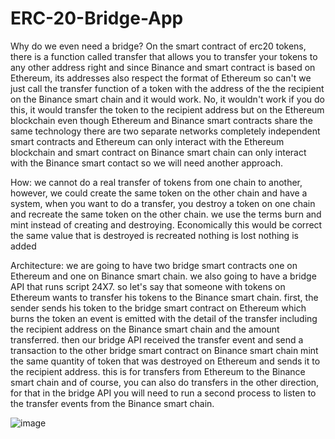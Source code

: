 # ERC-20-Bridge-App

Why do we even need a bridge?
On the smart contract of erc20 tokens, there is a function called transfer that allows you to transfer your tokens to any other address right and since Binance and smart contract is based on Ethereum, its addresses also respect the format of Ethereum so can't we just call the transfer function of a token with the address of the the recipient on the Binance smart chain and it would work.
No, it wouldn't work if you do this, it would transfer the token to the recipient address but on the Ethereum blockchain even though Ethereum and Binance smart contracts share the same technology there are two separate networks completely independent smart contracts and Ethereum can only interact with the Ethereum blockchain and smart contract on Binance smart chain can only interact with the  Binance smart contact so we will need another approach.

How:
we cannot do a real transfer of tokens from one chain to another, however, we could create the same token
on the other chain and have a system, when you want to do a transfer, you destroy a token on
one chain and recreate the same token on the other chain. we use the terms burn and mint
instead of creating and destroying. Economically this would be correct the same value that is destroyed
is recreated nothing is lost nothing is added

Architecture:
we are going to have two bridge smart contracts one on Ethereum and one on Binance smart chain.
we also going to have a bridge API that runs script 24X7. so let's say that someone with tokens
on Ethereum wants to transfer his tokens to the Binance smart chain. first, the sender sends his token to the
bridge smart contract on Ethereum which burns the token an event is emitted with the detail of the transfer
including the recipient address on the Binance smart chain and the amount transferred.
then our bridge API received the transfer event and send a transaction to the other bridge smart contract on
Binance smart chain mint the same quantity of token that was destroyed on Ethereum and sends it to the recipient address. this is for transfers from Ethereum to the Binance smart chain and of course, you can also do transfers in the other direction, for that in the bridge API you will need to run a second process
to listen to the transfer events from the Binance smart chain.

![image](https://user-images.githubusercontent.com/69389020/170999693-7213dd3b-95e4-4532-928a-7a9de5e84cad.png)
